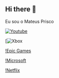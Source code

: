 ## Hi there 👋
Eu sou o Mateus Prisco

[![Youtube](https://img.shields.io/badge/YouTube_Music-FF0000?style=for-the-badge&logo=youtube-music&logoColor=white)](https://www.youtube.com/@BRKsEDU)

[![Xbox](https://img.shields.io/badge/Xbox-107C10?style=for-the-badge&logo=xbox&logoColor=white)

[!Epic Games](https://img.shields.io/badge/Epic%20Games-313131?style=for-the-badge&logo=Epic%20Games&logoColor=white)

[!Microsoft](https://img.shields.io/badge/Microsoft-666666?style=for-the-badge&logo=microsoft&logoColor=white)

[!Netflix](https://img.shields.io/badge/Netflix-E50914?style=for-the-badge&logo=netflix&logoColor=white)
